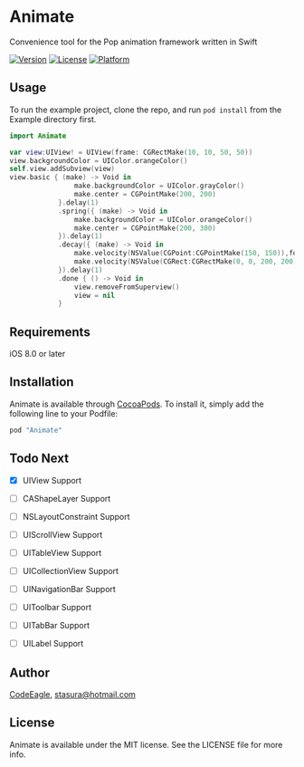 # Animate
Convenience tool for the Pop animation framework written in Swift 

[![Version](https://img.shields.io/cocoapods/v/Animate.svg?style=flat)](http://cocoapods.org/pods/Animate)
[![License](https://img.shields.io/cocoapods/l/Animate.svg?style=flat)](http://cocoapods.org/pods/Animate)
[![Platform](https://img.shields.io/cocoapods/p/Animate.svg?style=flat)](http://cocoapods.org/pods/Animate)

## Usage

To run the example project, clone the repo, and run `pod install` from the Example directory first.

```swift
import Animate

var view:UIView! = UIView(frame: CGRectMake(10, 10, 50, 50))
view.backgroundColor = UIColor.orangeColor()
self.view.addSubview(view)
view.basic { (make) -> Void in
                make.backgroundColor = UIColor.grayColor()
                make.center = CGPointMake(200, 200)
            }.delay(1)
            .spring({ (make) -> Void in
                make.backgroundColor = UIColor.orangeColor()
                make.center = CGPointMake(200, 300)
            }).delay(1)
            .decay({ (make) -> Void in
                make.velocity(NSValue(CGPoint:CGPointMake(150, 150)),forProperty:kPOPViewCenter)
                make.velocity(NSValue(CGRect:CGRectMake(0, 0, 200, 200)),forProperty:kPOPViewBounds)
            }).delay(1)
            .done { () -> Void in
                view.removeFromSuperview()
                view = nil
            }
```

## Requirements
iOS 8.0 or later


## Installation

Animate is available through [CocoaPods](http://cocoapods.org). To install
it, simply add the following line to your Podfile:

```ruby
pod "Animate"
```

## Todo Next

- [x] UIView Support
- [ ] CAShapeLayer Support
- [ ] NSLayoutConstraint Support
- [ ] UIScrollView Support
- [ ] UITableView Support
- [ ] UICollectionView Support
- [ ] UINavigationBar Support
- [ ] UIToolbar Support
- [ ] UITabBar Support
- [ ] UILabel Support



## Author

[CodeEagle](https://twitter.com/_SelfStudio), stasura@hotmail.com

## License

Animate is available under the MIT license. See the LICENSE file for more info.

